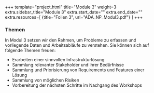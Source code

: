 +++
template="project.html"
title="Module 3"
weight=3
extra.sidebar_title="Module 3"
extra.start_date=""
extra.end_date=""
extra.resources=[
    {title="Folien 3", url="ADA_NP_Modul3.pdf"}
]
+++
 

### Themen
In Modul 3 setzen wir den Rahmen, um Probleme zu erfassen und vorliegende Daten und Arbeitsabläufe zu verstehen. Sie können sich auf folgende Themen freuen:

- Erarbeiten einer sinnvollen Infrastrukturlösung
- Sammlung relevanter Stakeholder und ihrer Bedürfnisse
- Sammlung und Priorisierung von Requirements und Features einer Lösung
- Sammlung von möglichen Risiken
- Vorbereitung der nächsten Schritte im Nachgang des Workshops